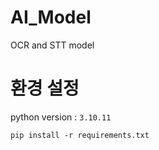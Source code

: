 # AI_Model
OCR and STT model

# 환경 설정
python version : `3.10.11`

`pip install -r requirements.txt`
